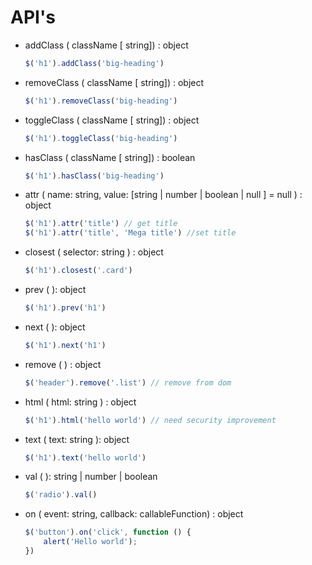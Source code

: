 # API's

- addClass ( className [ string]) : object
    ```js
    $('h1').addClass('big-heading')
    ```

- removeClass ( className [ string]) : object
    ```js
    $('h1').removeClass('big-heading') 
    ```

- toggleClass ( className [ string]) : object
    ```js
    $('h1').toggleClass('big-heading')
    ```

- hasClass ( className [ string]) : boolean
    ```js
    $('h1').hasClass('big-heading')
    ```

- attr ( name: string, value: [string | number | boolean | null ] = null ) : object
    ```js
    $('h1').attr('title') // get title
    $('h1').attr('title', 'Mega title') //set title
    ```

- closest ( selector: string ) : object
    ```js
    $('h1').closest('.card')
    ```

- prev (  ): object
    ```js
    $('h1').prev('h1')
    ```

- next (  ): object
    ```js
    $('h1').next('h1')
    ```

- remove ( ) : object
    ```js
    $('header').remove('.list') // remove from dom
    ```

- html ( html: string ) : object
    ```js
    $('h1').html('hello world') // need security improvement
    ```

- text ( text: string ): object
    ```js
    $('h1').text('hello world')
    ```

- val ( ): string | number | boolean
    ```js
    $('radio').val()
    ```

- on ( event: string, callback: callableFunction) : object
    ```js
    $('button').on('click', function () {
        alert('Hello world');
    })
    ```